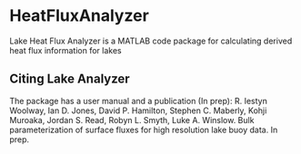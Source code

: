 HeatFluxAnalyzer
================

Lake Heat Flux Analyzer is a MATLAB code package for calculating derived heat flux information for lakes

Citing Lake Analyzer
-------
The package has a user manual and a publication (In prep): R. Iestyn Woolway, Ian D. Jones, David P. Hamilton, Stephen C. Maberly, Kohji Muroaka, Jordan S. Read, Robyn L. Smyth, Luke A. Winslow. Bulk parameterization of surface fluxes for high resolution lake buoy data. In prep.
